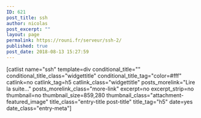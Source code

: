 ```yaml
---
ID: 621
post_title: ssh
author: nicolas
post_excerpt: ""
layout: page
permalink: https://rouni.fr/serveur/ssh-2/
published: true
post_date: 2018-08-13 15:27:59
---
```

[catlist name="ssh" template=div conditional_title="" conditional_title_class="widgettitle" conditional_title_tag="color=#fff" catlink=no catlink_tag=h5 catlink_class="widgettitle" posts_morelink="Lire la suite..." posts_morelink_class="more-link" excerpt=no excerpt_strip=no thumbnail=no thumbnail_size=859,280 thumbnail_class="attachment-featured_image" title_class="entry-title post-title" title_tag="h5" date=yes date_class="entry-meta"]